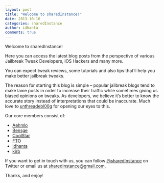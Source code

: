```yaml
---
layout: post
title: "Welcome to sharedInstance!"
date: 2013-10-10
categories: sharedInstance
author: idhanta
comments: true
---
```


Welcome to sharedInstance!

Here you can access the latest blog posts from the perspective of various Jailbreak Tweak Developers, iOS Hackers and many more.

You can expect tweak reviews, some tutorials and also tips that’ll help you make better jailbreak tweaks.

<!--more-->

The reason for starting this blog is simple – popular jailbreak blogs tend to make lame posts in order to increase their traffic while sometimes giving us biased opinions on tweaks. As developers, we believe it’s better to know the accurate story instead of interpretations that could be inaccurate. Much love to [unthreadebl00g](http://unthreadedjb.github.io "dey r of TRU #JBrevue !!") for opening our eyes to this.

Our core members consist of:

* [Aehmlo](https://twitter.com/aehmlo)
* [Bensge](https://twitter.com/bensge)
* [CoolStar](https://twitter.com/coolstarorg)
* [FTO](https://twitter.com/FTO2g)
* [Idhanta](https://twitter.com/idhanta)
* [kirb](https://twitter.com/thekirbylover)

If you want to get in touch with us, you can follow [@sharedInstance](https://twitter.com/sharedinstance) on Twitter or email us at [sharedinstance@gmail.com](mailto:sharedinstance@gmail.com).

Thanks, and enjoy!
